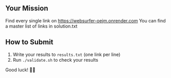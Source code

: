 ## Your Mission
Find every single link on https://websurfer-oejm.onrender.com
You can find a master list of links in solution.txt

## How to Submit
1. Write your results to `results.txt` (one link per line)
2. Run `./validate.sh` to check your results

Good luck! 🏄‍♂️
